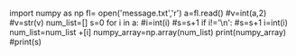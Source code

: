 import numpy as np
fl= open('message.txt','r')
a=fl.read()
#v=int(a,2)
#v=str(v)
num_list=[]
s=0
for i in a:
 #i=int(i)
 #s=s+1
 if i!='\n':
  #s=s+1 
  i=int(i)
  num_list=num_list +[i]
numpy_array=np.array(num_list)
print(numpy_array)
#print(s)   
